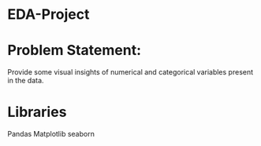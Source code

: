 # EDA-Project
# Problem Statement:
Provide some visual insights of numerical and categorical variables present in the data.
# Libraries
 Pandas
 Matplotlib
 seaborn



